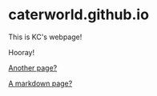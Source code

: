 # caterworld.github.io

This is KC's webpage!

Hooray!

[Another page?](testing.html)

[A markdown page?](testmark.md)